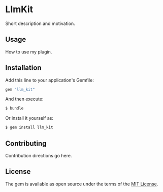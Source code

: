 # LlmKit
Short description and motivation.

## Usage
How to use my plugin.

## Installation
Add this line to your application's Gemfile:

```ruby
gem "llm_kit"
```

And then execute:
```bash
$ bundle
```

Or install it yourself as:
```bash
$ gem install llm_kit
```

## Contributing
Contribution directions go here.

## License
The gem is available as open source under the terms of the [MIT License](https://opensource.org/licenses/MIT).
